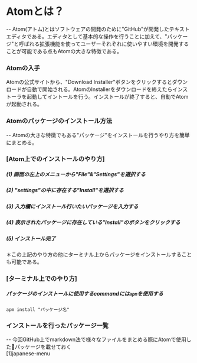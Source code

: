 # Atomとは？
-- Atom(アトム)とはソフトウェアの開発のために"GitHub"が開発したテキストエディタである。エディタとして基本的な操作を行うことに加えて、"パッケージ"と呼ばれる拡張機能を使ってユーザーそれぞれに使いやすい環境を開発することが可能である点もAtomの大きな特徴である。  

### Atomの入手  
Atomの公式サイトから、"Download Installer"ボタンをクリックするとダウンロードが自動で開始される。AtomのInstallerをダウンロードを終えたらインストーラを起動してイントールを行う。インストールが終了すると、自動でAtomが起動される。

### Atomのパッケージのインストール方法
-- Atomの大きな特徴でもある"パッケージ"をインストールを行うやり方を簡単にまとめる。  

###  [Atom上でのインストールのやり方]

#####  (1)  画面の左上のメニューから"File"&"Settings"を選択する  
#####  (2)  "settings"の中に存在する"Install"を選択する  
#####  (3)  入力欄にインストール行いたいパッケージを入力する  
#####  (4)  表示されたパッケージに存在している"Install"のボタンをクリックする  
#####  (5)  インストール完了

＊この上記のやり方の他にターミナル上からパッケージをインストールすることも可能である。  

###  [ターミナル上でのやり方]  

##### パッケージのインストールに使用するcommandには`apm`を使用する  
```php:ターミナル上
apm install "パッケージ名"
```

###  インストールを行ったパッケージ一覧  
-- 今回GitHub上でmarkdown法で様々なファイルをまとめる際にAtomで使用したパッケージを載せておく  
[1]japanese-menu
